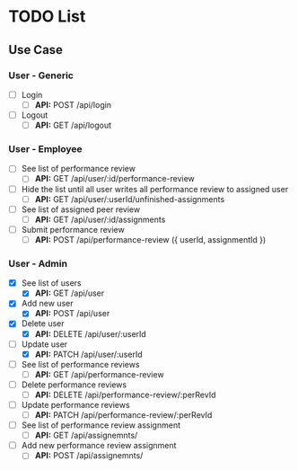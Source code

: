 # TODO List

## Use Case

### User - Generic

- [ ] Login
  - [ ] **API:** POST /api/login
- [ ] Logout
  - [ ] **API:** GET /api/logout

### User - Employee

- [ ] See list of performance review
  - [ ] **API:** GET /api/user/:id/performance-review
- [ ] Hide the list until all user writes all performance review to assigned user
  - [ ] **API:** GET /api/user/:userId/unfinished-assignments
- [ ] See list of assigned peer review
  - [ ] **API:** GET /api/user/:id/assignments
- [ ] Submit performance review
  - [ ] **API:** POST /api/performance-review ({ userId, assignmentId })

### User - Admin

- [x] See list of users
  - [x] **API:** GET /api/user
- [x] Add new user
  - [x] **API:** POST /api/user
- [x] Delete user
  - [x] **API:** DELETE /api/user/:userId
- [ ] Update user
  - [x] **API:** PATCH /api/user/:userId
- [ ] See list of performance reviews
  - [ ] **API:** GET /api/performance-review
- [ ] Delete performance reviews
  - [ ] **API:** DELETE /api/performance-review/:perRevId
- [ ] Update performance reviews
  - [ ] **API:** PATCH /api/performance-review/:perRevId
- [ ] See list of performance review assignment
  - [ ] **API:** GET /api/assignemnts/
- [ ] Add new performance review assignment
  - [ ] **API:** POST /api/assignemnts/
